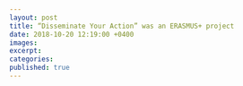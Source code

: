 ```yaml
---
layout: post
title: “Disseminate Your Action” was an ERASMUS+ project
date: 2018-10-20 12:19:00 +0400
images:
excerpt:
categories:
published: true
---
```

